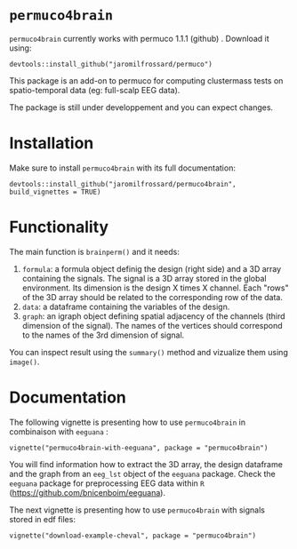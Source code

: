 # `permuco4brain`


`permuco4brain` currently works with permuco 1.1.1 (github) . Download it using: 

`devtools::install_github("jaromilfrossard/permuco")`

This package is an add-on to permuco for computing clustermass tests on spatio-temporal data (eg: full-scalp EEG data).

The package is still under developpement and you can expect changes.

# Installation

Make sure to install `permuco4brain` with its full documentation:

`devtools::install_github("jaromilfrossard/permuco4brain", build_vignettes = TRUE)`


# Functionality

The main function is `brainperm()` and it needs:

1. `formula`: a formula object definig the design (right side) and a 3D array containing the signals. The signal is a 3D array stored in the global environment. Its dimension is the design X times X channel. Each "rows" of the 3D array should be related to the corresponding row of the data.
2. `data`: a dataframe containing the variables of the design.
3. `graph`: an igraph object defining spatial adjacency of the channels (third dimension of the signal). The names of the vertices should correspond to the names of the 3rd dimension of signal.

You can inspect result using the `summary()` method and vizualize them using `image()`.


# Documentation

The following vignette is presenting how to use `permuco4brain` in combinaison with `eeguana` :

`vignette("permuco4brain-with-eeguana", package = "permuco4brain")`


You will find information how to extract the 3D array, the design dataframe and the graph from an `eeg_lst` object of the `eeguana` package. Check the `eeguana` package for preprocessing EEG data within `R` (https://github.com/bnicenboim/eeguana).


The next vignette is presenting how to use `permuco4brain` with signals stored in edf files:

`vignette("download-example-cheval", package = "permuco4brain")`



